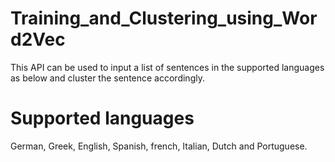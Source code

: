 # Training_and_Clustering_using_Word2Vec

This API can be used to input a list of sentences in the supported languages as below and cluster the sentence accordingly.

# Supported languages

German, Greek, English, Spanish, french, Italian, Dutch and Portuguese.
